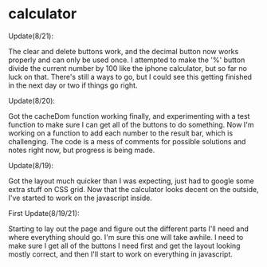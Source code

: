 # calculator

Update(8/21):

The clear and delete buttons work, and the decimal button now works properly and can only be used once. I attempted to make the '%' button divide the current number by 100 like the iphone calculator, but so far no luck on that. There's still a ways to go, but I could see this getting finished in the next day or two if things go right.

Update(8/20):

Got the cacheDom function working finally, and experimenting with a test function to make sure I can get all of the buttons to do something. Now I'm working on a function to add each number to the result bar, which is challenging. The code is a mess of comments for possible solutions and notes right now, but progress is being made.

Update(8/19):

Got the layout much quicker than I was expecting, just had to google some extra stuff on CSS grid. Now that the calculator looks decent on the outside, I've started to work on the javascript inside.

First Update(8/19/21):

Starting to lay out the page and figure out the different parts I'll need and where everything should go. I'm sure this one will take awhile. I need to make sure I get all of the buttons I need first and get the layout looking mostly correct, and then I'll start to work on everything in javascript.